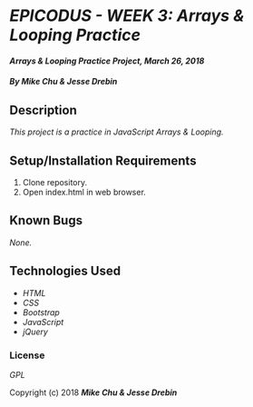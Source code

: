 # _EPICODUS - WEEK 3: Arrays & Looping Practice_

#### _Arrays & Looping Practice Project, March 26, 2018_

#### _By Mike Chu & Jesse Drebin_

## Description

_This project is a practice in JavaScript Arrays & Looping._

## Setup/Installation Requirements

1. Clone repository.
2. Open index.html in web browser.

## Known Bugs

_None._

## Technologies Used

* _HTML_
* _CSS_
* _Bootstrap_
* _JavaScript_
* _jQuery_


### License

*GPL*

Copyright (c) 2018 **_Mike Chu & Jesse Drebin_**
